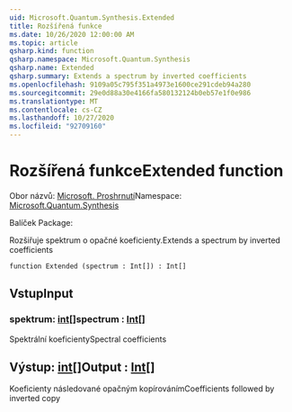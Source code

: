 ```yaml
---
uid: Microsoft.Quantum.Synthesis.Extended
title: Rozšířená funkce
ms.date: 10/26/2020 12:00:00 AM
ms.topic: article
qsharp.kind: function
qsharp.namespace: Microsoft.Quantum.Synthesis
qsharp.name: Extended
qsharp.summary: Extends a spectrum by inverted coefficients
ms.openlocfilehash: 9109a05c795f351a4973e1600ce291cdeb94a280
ms.sourcegitcommit: 29e0d88a30e4166fa580132124b0eb57e1f0e986
ms.translationtype: MT
ms.contentlocale: cs-CZ
ms.lasthandoff: 10/27/2020
ms.locfileid: "92709160"
---
```

# <a name="extended-function"></a><span data-ttu-id="f88dd-102">Rozšířená funkce</span><span class="sxs-lookup"><span data-stu-id="f88dd-102">Extended function</span></span>

<span data-ttu-id="f88dd-103">Obor názvů: [Microsoft. Proshrnutí](xref:Microsoft.Quantum.Synthesis)</span><span class="sxs-lookup"><span data-stu-id="f88dd-103">Namespace: [Microsoft.Quantum.Synthesis](xref:Microsoft.Quantum.Synthesis)</span></span>

<span data-ttu-id="f88dd-104">Balíček [](https://nuget.org/packages/)</span><span class="sxs-lookup"><span data-stu-id="f88dd-104">Package: [](https://nuget.org/packages/)</span></span>


<span data-ttu-id="f88dd-105">Rozšiřuje spektrum o opačné koeficienty.</span><span class="sxs-lookup"><span data-stu-id="f88dd-105">Extends a spectrum by inverted coefficients</span></span>

```qsharp
function Extended (spectrum : Int[]) : Int[]
```


## <a name="input"></a><span data-ttu-id="f88dd-106">Vstup</span><span class="sxs-lookup"><span data-stu-id="f88dd-106">Input</span></span>

### <a name="spectrum--int"></a><span data-ttu-id="f88dd-107">spektrum: [int](xref:microsoft.quantum.lang-ref.int)[]</span><span class="sxs-lookup"><span data-stu-id="f88dd-107">spectrum : [Int](xref:microsoft.quantum.lang-ref.int)[]</span></span>

<span data-ttu-id="f88dd-108">Spektrální koeficienty</span><span class="sxs-lookup"><span data-stu-id="f88dd-108">Spectral coefficients</span></span>



## <a name="output--int"></a><span data-ttu-id="f88dd-109">Výstup: [int](xref:microsoft.quantum.lang-ref.int)[]</span><span class="sxs-lookup"><span data-stu-id="f88dd-109">Output : [Int](xref:microsoft.quantum.lang-ref.int)[]</span></span>

<span data-ttu-id="f88dd-110">Koeficienty následované opačným kopírováním</span><span class="sxs-lookup"><span data-stu-id="f88dd-110">Coefficients followed by inverted copy</span></span>